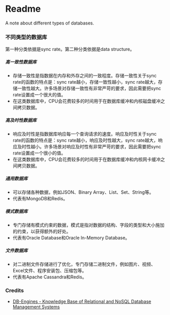 # Readme
A note about different types of databases.

### 不同类型的数据库

第一种分类依据是sync rate。第二种分类依据是data structure。

##### 高一致性数据库
- 存储一致性是指数据在内存和外存之间的一致程度。存储一致性关于sync rate的函数的特点是：sync rate越小，存储一致性越小，sync rate越大，存储一致性越大。许多场景对存储一致性有非常严苛的要求，因此需要把sync rate设置成一个很大的值。
- 在这类数据库中，CPU会花费较多的时间用于在数据库缓冲和内核磁盘缓冲之间拷贝数据。

##### 高及时性数据库
- 响应及时性是指数据库响应每一个查询请求的速度。响应及时性关于sync rate的函数的特点是：sync rate越小，响应及时性越大，sync rate越大，响应及时性越小。许多场景对响应及时性有非常严苛的要求，因此需要把sync rate设置成一个很小的值。
- 在这类数据库中，CPU会花费较多的时间用于在数据库缓冲和内核网卡缓冲之间拷贝数据。

##### 通用数据库
- 可以存储各种数据，例如JSON、Binary Array、List、Set、String等。
- 代表有MongoDB和Redis。

##### 模式数据库
- 专门存储有模式约束的数据，模式是指对数据的结构、字段的类型和大小施加的约束，以获得额外的好处。
- 代表有Oracle Database和Oracle In-Memory Database。

##### 文件数据库
- 对二进制文件存储进行了优化，专门存储二进制文件，例如图片、视频、Excel文件、程序安装包、压缩包等。
- 代表有Apache Cassandra和Redis。

### Credits
- [DB-Engines - Knowledge Base of Relational and NoSQL Database Management Systems](https://db-engines.com/)
